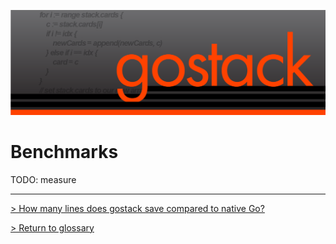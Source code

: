 ![Banner](../images/gostack_Smaller.png)

<h1>Benchmarks</h1>

TODO: measure

---

 [> How many lines does gostack save compared to native Go?](race.md)

 [> Return to glossary](../README.md)
